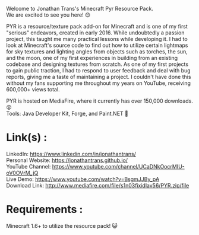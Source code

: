 Welcome to Jonathan Trans's Minecraft Pyr Resource Pack. \
We are excited to see you here! 😊 

PYR is a resource/texture pack add-on for Minecraft and is one of my first "serious" endeavors, created in early 2016. While undoubtedly a passion project, this taught me many practical lessons while developing it. I had to look at Minecraft's source code to find out how to utilize certain lightmaps for sky textures and lighting angles from objects such as torches, the sun, and the moon, one of my first experiences in building from an existing codebase and designing textures from scratch. As one of my first projects to gain public traction, I had to respond to user feedback and deal with bug reports, giving me a taste of maintaining a project. I couldn't have done this without my fans supporting me throughout my years on YouTube, receiving 600,000+ views total. 

PYR is hosted on MediaFire, where it currently has over 150,000 downloads. 😲\
Tools: Java Developer Kit, Forge, and Paint.NET 👻

# Link(s) : 
LinkedIn: https://www.linkedin.com/in/jonathantrans/ \
Personal Website: https://jonathantrans.github.io/ \
YouTube Channel: https://www.youtube.com/channel/UCaDNkOocrMIU-oV0OVrM_jQ \
Live Demo: https://www.youtube.com/watch?v=BsgmJJBy_pA \
Download Link: http://www.mediafire.com/file/s1n03fixidlav56/PYR.zip/file

# Requirements :
Minecraft 1.6+ to utilize the resource pack! 😺
